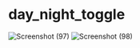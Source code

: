 # day_night_toggle
![Screenshot (97)](https://user-images.githubusercontent.com/55022376/90950697-e2755880-e471-11ea-97f0-23db564cf3f8.png)
![Screenshot (98)](https://user-images.githubusercontent.com/55022376/90950702-ef924780-e471-11ea-9ac2-8952f141cbf3.png)
